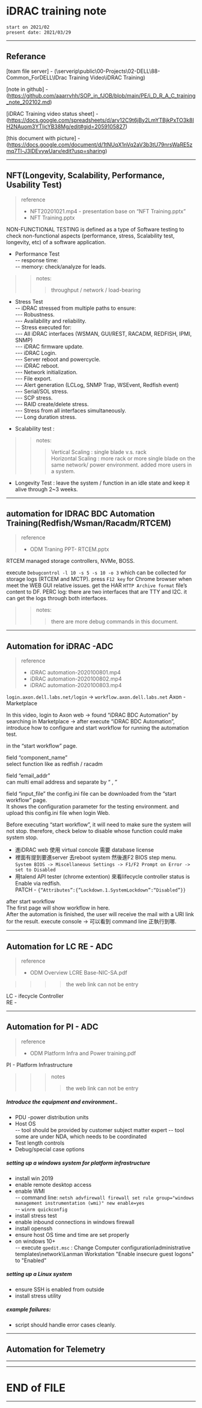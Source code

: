 # iDRAC training note
```
start on 2021/02
present date: 2021/03/29
```
--- 
## Referance  
[team file server] - (\\serverip\public\00-Projects\02-DELL\88-Common_ForDELL\IDrac Training Video\iDRAC Training)   
    
[note in github] - (https://github.com/aaarrvhh/SOP_in_fJOB/blob/main/PE/i_D_R_A_C_training_note_202102.md)
    
[iDRAC Training video status sheet] - (https://docs.google.com/spreadsheets/d/arv12C9t6jBy2LmYTBjkPxTO3k8IH2NAuom3YTljcYB38Mg/edit#gid=2059105827)
    
[this document with picture] - (https://docs.google.com/document/d/1tNUqX1nVq2aV3b3tU79nrsWaRE5zmq7Tl-J3lDEvywUarv/edit?usp=sharing)
    
--- 
## NFT(Longevity, Scalability, Performance, Usability Test)
> reference
> - NFT20201021.mp4 - presentation base on “NFT Training.pptx”
> - NFT Training.pptx

NON-FUNCTIONAL TESTING is defined as a type of Software testing to check non-functional aspects (performance, stress, Scalability test, longevity, etc) of a software application.  
- Performance Test  
-- response time:   
-- memory: check/analyze for leads.  

>> notes:  
>>> throughput / network / load-bearing


- Stress Test  
-- iDRAC stressed from multiple paths to ensure:  
--- Robustness.  
--- Availability and reliability.  
-- Stress executed for:  
--- All iDRAC interfaces (WSMAN, GUI/REST, RACADM, REDFISH, IPMI, SNMP)  
--- iDRAC firmware update.  
--- iDRAC Login.  
--- Server reboot and powercycle.  
--- iDRAC reboot.  
--- Network initialization.  
--- File export.  
--- Alert generation (LCLog, SNMP Trap, WSEvent, Redfish event)  
--- Serial/SOL stress.  
--- SCP stress.  
--- RAID create/delete stress.  
--- Stress from all interfaces simultaneously.  
--- Long duration stress.  

- Scalability test :   
>> notes:  
>>> Vertical Scaling : single blade v.s. rack  
>>> Horizontal Scaling : more rack or more single blade on the same network/ power environment. added more users in a system. 

- Longevity Test : leave the system / function in an idle state and keep it alive through 2~3 weeks.  

---
## automation for IDRAC BDC Automation Training(Redfish/Wsman/Racadm/RTCEM)
> reference  
> - ODM Traning PPT- RTCEM.pptx

RTCEM managed storage controllers, NVMe, BOSS.  

execute `Debugcontrol -l 10 -s 5 -s 10 -o 3` which can be collected for storage logs (RTCEM and MCTP).
press `F12 key` for Chrome browser when meet the WEB GUI relative issues. get the HAR `HTTP Archive format` file’s content to DF.
PERC log: there are two interfaces that are TTY and I2C. it can get the logs through both interfaces. 

>> notes:  
>>> there are more debug commands in this document.   


---
## Automation for iDRAC -ADC
> reference  
> - iDRAC automation-2020100801.mp4
> - iDRAC automation-2020100802.mp4
> - iDRAC automation-2020100803.mp4

`login.axon.dell.labs.net/login`  -> `workflow.axon.dell.labs.net`
Axon - Marketplace  
    
In this video, login to Axon web -> found “iDRAC BDC Automation” by searching in Marketplace → after execute “iDRAC BDC Automation”,  introduce how to configure and start workflow for running the automation test.     
    
in the “start workflow” page.    
    
field “component_name”    
select function like as redfish / racadm  
    
field “email_addr”  
can multi email address and separate by “ , ”    
    
field “input_file”
the config.ini file can be downloaded from the “start workflow” page.   
It shows the configuration parameter for the testing environment. and upload this config.ini file when login Web. 
    
Before executing “start workflow”, it will need to make sure the system will not stop. therefore, check below to disable whose function could make system stop.   
- 進iDRAC web 使用 virtual concole 需要 database license    
- 裡面有提到要進server  去reboot system 然後進F2 BIOS step menu.   
`System BIOS -> Miscellaneous Settings -> F1/F2 Prompt on Error -> set to Disabled`   
- 用talend API tester (chrome extention) 來看lifecycle controller status is Enable via redfish.   
PATCH - `{“Attributes”:{”Lockdown.1.SystemLockdown”:“Disabled”}}`   
    
after start workflow   
The first page will show workflow in here.   
After the automation is finished, the user will receive the mail with a URI link for the result.
execute console -> 可以看到 command line 正執行到哪.   

---
## Automation for LC RE - ADC
> reference
> - ODM Overview LCRE Base-NIC-SA.pdf

>>>> the web link can not be entry

LC - ifecycle Controller  
RE - 


---
## Automation for PI - ADC
> reference
> - ODM Platform Infra and Power training.pdf

PI - Platform Infrastructure   

>>> notes  
>>>> the web link can not be entry  

##### Introduce the equipment and environment..  
- PDU -power distribution units  
- Host OS  
-- tool should be provided by customer subject matter expert
-- tool some are under NDA, which needs to be coordinated
- Test length controls
- Debug/special case options

##### setting up a windows system for platform infrastructure  
- install win 2019  
- enable remote desktop access  
- enable WMI  
-- command line: `netsh advfirewall firewall set rule group="windows management instrumentation (wmi)" new enable=yes`    
-- `winrm quickconfig`   
- install stress test   
- enable inbound connections in windows firewall   
- install openssh  
- ensure host OS time and time are set properly  
- on windows 10+  
-- execute `gpedit.msc` : Change Computer configuration\administrative templates\network\Lanman Workstation "Enable insecure guest logons" to "Enabled"   

##### setting up a Linux system
- ensure SSH is enabled from outside
- install stress utility

##### example failures:
- script should handle error cases cleanly.   



---
## Automation for Telemetry




---   
---   
# END of FILE
---   






